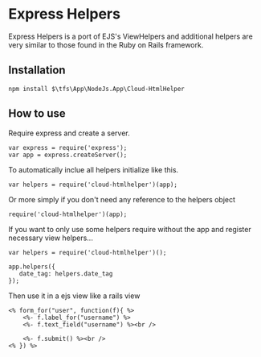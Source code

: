# Express Helpers

Express Helpers is a port of EJS's ViewHelpers and additional helpers are very similar to those found in the Ruby on Rails framework.

## Installation
   
    npm install $\tfs\App\NodeJs.App\Cloud-HtmlHelper
    
## How to use

Require express and create a server.

    var express = require('express');
	var app = express.createServer();

To automatically inclue all helpers initialize like this. 

	var helpers = require('cloud-htmlhelper')(app);

Or more simply if you don't need any reference to the helpers object

    require('cloud-htmlhelper')(app);
	
If you want to only use some helpers require without the app and register necessary view helpers...

    var helpers = require('cloud-htmlhelper')();

    app.helpers({
       date_tag: helpers.date_tag
    });

Then use it in a ejs view like a rails view

    <% form_for("user", function(f){ %>
        <%- f.label_for("username") %>
        <%- f.text_field("username") %><br />

        <%- f.submit() %><br />
    <% }) %>
